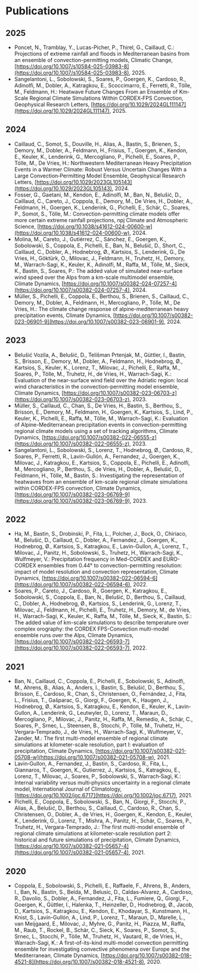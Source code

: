# Publications

## 2025

 * Poncet, N., Tramblay, Y., Lucas-Picher, P., Thirel, G., Caillaud, C.: Projections of extreme rainfall and floods in Mediterranean basins from an ensemble of convection-permitting models, Climatic Change, [https://doi.org/10.1007/s10584-025-03983-8](https://doi.org/10.1007/s10584-025-03983-8), 2025.
 * Sangelantoni, L., Sobolowski, S., Soares, P., Goergen, K., Cardoso, R., Adinolfi, M., Dobler, A., Katragkou, E., Scoccimarro, E., Ferretti, R., Tölle, M., Feldmann, H.: Heatwave Future Changes From an Ensemble of Km‐Scale Regional Climate Simulations Within CORDEX‐FPS Convection, Geophysical Research Letters, [https://doi.org/10.1029/2024GL111147](https://doi.org/10.1029/2024GL111147), 2025.

## 2024

 * Caillaud, C., Somot, S., Douville, H., Alias, A., Bastin, S., Brienen, S., Demory, M., Dobler, A., Feldmann, H., Frisius, T., Goergen, K., Kendon, E., Keuler, K., Lenderink, G., Mercogliano, P., Pichelli, E., Soares, P., Tölle, M., De Vries, H.: Northwestern Mediterranean Heavy Precipitation Events in a Warmer Climate: Robust Versus Uncertain Changes With a Large Convection‐Permitting Model Ensemble, Geophysical Research Letters, [https://doi.org/10.1029/2023GL105143](https://doi.org/10.1029/2023GL105143), 2024.
 * Fosser, G., Gaetani, M., Kendon, E., Adinolfi, M., Ban, N., Belušić, D., Caillaud, C., Careto, J., Coppola, E., Demory, M., De Vries, H., Dobler, A., Feldmann, H., Goergen, K., Lenderink, G., Pichelli, E., Schär, C., Soares, P., Somot, S., Tölle, M.: Convection-permitting climate models offer more certain extreme rainfall projections, npj Climate and Atmospheric Science, [https://doi.org/10.1038/s41612-024-00600-w](https://doi.org/10.1038/s41612-024-00600-w), 2024.
 * Molina, M., Careto, J., Gutiérrez, C., Sánchez, E., Goergen, K., Sobolowski, S., Coppola, E., Pichelli, E., Ban, N., Belus̆ić, D., Short, C., Caillaud, C., Dobler, A., Hodnebrog, Ø., Kartsios, S., Lenderink, G., De Vries, H., Göktürk, O., Milovac, J., Feldmann, H., Truhetz, H., Demory, M., Warrach-Sagi, K., Keuler, K., Adinolfi, M., Raffa, M., Tölle, M., Sieck, K., Bastin, S., Soares, P.: The added value of simulated near-surface wind speed over the Alps from a km-scale multimodel ensemble, Climate Dynamics, [https://doi.org/10.1007/s00382-024-07257-4](https://doi.org/10.1007/s00382-024-07257-4), 2024.
 * Müller, S., Pichelli, E., Coppola, E., Berthou, S., Brienen, S., Caillaud, C., Demory, M., Dobler, A., Feldmann, H., Mercogliano, P., Tölle, M., De Vries, H.: The climate change response of alpine-mediterranean heavy precipitation events, Climate Dynamics, [https://doi.org/10.1007/s00382-023-06901-9](https://doi.org/10.1007/s00382-023-06901-9), 2024.

## 2023

 * Belušić Vozila, A., Belušić, D., Telišman Prtenjak, M., Güttler, I., Bastin, S., Brisson, E., Demory, M., Dobler, A., Feldmann, H., Hodnebrog, Ø., Kartsios, S., Keuler, K., Lorenz, T., Milovac, J., Pichelli, E., Raffa, M., Soares, P., Tölle, M., Truhetz, H., de Vries, H., Warrach-Sagi, K.: Evaluation of the near-surface wind field over the Adriatic region: local wind characteristics in the convection-permitting model ensemble, Climate Dynamics, [https://doi.org/10.1007/s00382-023-06703-z](https://doi.org/10.1007/s00382-023-06703-z), 2023.
 * Müller, S., Caillaud, C., Chan, S., De Vries, H., Bastin, S., Berthou, S., Brisson, E., Demory, M., Feldmann, H., Goergen, K., Kartsios, S., Lind, P., Keuler, K., Pichelli, E., Raffa, M., Tölle, M., Warrach-Sagi, K.: Evaluation of Alpine-Mediterranean precipitation events in convection-permitting regional climate models using a set of tracking algorithms, Climate Dynamics, [https://doi.org/10.1007/s00382-022-06555-z](https://doi.org/10.1007/s00382-022-06555-z), 2023.
 * Sangelantoni, L., Sobolowski, S., Lorenz, T., Hodnebrog, Ø., Cardoso, R., Soares, P., Ferretti, R., Lavín-Gullón, A., Fernandez, J., Goergen, K., Milovac, J., Katragkou, E., Kartsios, S., Coppola, E., Pichelli, E., Adinolfi, M., Mercogliano, P., Berthou, S., de Vries, H., Dobler, A., Belušić, D., Feldmann, H., Tölle, M., Bastin, S.: Investigating the representation of heatwaves from an ensemble of km-scale regional climate simulations within CORDEX-FPS convection, Climate Dynamics, [https://doi.org/10.1007/s00382-023-06769-9](https://doi.org/10.1007/s00382-023-06769-9), 2023.

## 2022

 * Ha, M., Bastin, S., Drobinski, P., Fita, L., Polcher, J., Bock, O., Chiriaco, M., Belušić, D., Caillaud, C., Dobler, A., Fernandez, J., Goergen, K., Hodnebrog, Ø., Kartsios, S., Katragkou, E., Lavin-Gullon, A., Lorenz, T., Milovac, J., Panitz, H., Sobolowski, S., Truhetz, H., Warrach-Sagi, K., Wulfmeyer, V.: Precipitation frequency in Med-CORDEX and EURO-CORDEX ensembles from 0.44° to convection-permitting resolution: impact of model resolution and convection representation, Climate Dynamics, [https://doi.org/10.1007/s00382-022-06594-6](https://doi.org/10.1007/s00382-022-06594-6), 2022.
 * Soares, P., Careto, J., Cardoso, R., Goergen, K., Katragkou, E., Sobolowski, S., Coppola, E., Ban, N., Belušić, D., Berthou, S., Caillaud, C., Dobler, A., Hodnebrog, Ø., Kartsios, S., Lenderink, G., Lorenz, T., Milovac, J., Feldmann, H., Pichelli, E., Truhetz, H., Demory, M., de Vries, H., Warrach-Sagi, K., Keuler, K., Raffa, M., Tölle, M., Sieck, K., Bastin, S.: The added value of km-scale simulations to describe temperature over complex orography: the CORDEX FPS-Convection multi-model ensemble runs over the Alps, Climate Dynamics, [https://doi.org/10.1007/s00382-022-06593-7](https://doi.org/10.1007/s00382-022-06593-7), 2022.

## 2021

 * Ban, N., Caillaud, C., Coppola, E., Pichelli, E., Sobolowski, S., Adinolfi, M., Ahrens, B., Alias, A., Anders, I., Bastin, S., Belušić, D., Berthou, S., Brisson, E., Cardoso, R., Chan, S., Christensen, O., Fernández, J., Fita, L., Frisius, T., Gašparac, G., Giorgi, F., Goergen, K., Haugen, J., Hodnebrog, Ø., Kartsios, S., Katragkou, E., Kendon, E., Keuler, K., Lavin-Gullon, A., Lenderink, G., Leutwyler, D., Lorenz, T., Maraun, D., Mercogliano, P., Milovac, J., Panitz, H., Raffa, M., Remedio, A., Schär, C., Soares, P., Srnec, L., Steensen, B., Stocchi, P., Tölle, M., Truhetz, H., Vergara-Temprado, J., de Vries, H., Warrach-Sagi, K., Wulfmeyer, V., Zander, M.: The first multi-model ensemble of regional climate simulations at kilometer-scale resolution, part I: evaluation of precipitation, Climate Dynamics, [https://doi.org/10.1007/s00382-021-05708-w](https://doi.org/10.1007/s00382-021-05708-w), 2021.
 * Lavin‐Gullon, A., Fernandez, J., Bastin, S., Cardoso, R., Fita, L., Giannaros, T., Goergen, K., Gutierrez, J., Kartsios, S., Katragkou, E., Lorenz, T., Milovac, J., Soares, P., Sobolowski, S., Warrach‐Sagi, K.: Internal variability versus multi‐physics uncertainty in a regional climate model, International Journal of Climatology, [https://doi.org/10.1002/joc.6717](https://doi.org/10.1002/joc.6717), 2021.
 * Pichelli, E., Coppola, E., Sobolowski, S., Ban, N., Giorgi, F., Stocchi, P., Alias, A., Belušić, D., Berthou, S., Caillaud, C., Cardoso, R., Chan, S., Christensen, O., Dobler, A., de Vries, H., Goergen, K., Kendon, E., Keuler, K., Lenderink, G., Lorenz, T., Mishra, A., Panitz, H., Schär, C., Soares, P., Truhetz, H., Vergara-Temprado, J.: The first multi-model ensemble of regional climate simulations at kilometer-scale resolution part 2: historical and future simulations of precipitation, Climate Dynamics, [https://doi.org/10.1007/s00382-021-05657-4](https://doi.org/10.1007/s00382-021-05657-4), 2021.

## 2020

 * Coppola, E., Sobolowski, S., Pichelli, E., Raffaele, F., Ahrens, B., Anders, I., Ban, N., Bastin, S., Belda, M., Belusic, D., Caldas-Alvarez, A., Cardoso, R., Davolio, S., Dobler, A., Fernandez, J., Fita, L., Fumiere, Q., Giorgi, F., Goergen, K., Güttler, I., Halenka, T., Heinzeller, D., Hodnebrog, Ø., Jacob, D., Kartsios, S., Katragkou, E., Kendon, E., Khodayar, S., Kunstmann, H., Knist, S., Lavín-Gullón, A., Lind, P., Lorenz, T., Maraun, D., Marelle, L., van Meijgaard, E., Milovac, J., Myhre, G., Panitz, H., Piazza, M., Raffa, M., Raub, T., Rockel, B., Schär, C., Sieck, K., Soares, P., Somot, S., Srnec, L., Stocchi, P., Tölle, M., Truhetz, H., Vautard, R., de Vries, H., Warrach-Sagi, K.: A first-of-its-kind multi-model convection permitting ensemble for investigating convective phenomena over Europe and the Mediterranean, Climate Dynamics, [https://doi.org/10.1007/s00382-018-4521-8](https://doi.org/10.1007/s00382-018-4521-8), 2020.
